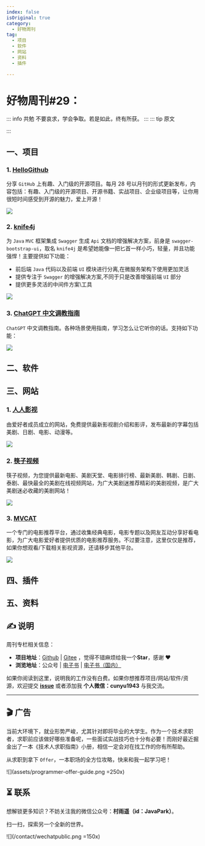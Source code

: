 ```yaml
---
index: false
isOriginal: true
category:
  - 好物周刊
tag:
  - 项目
  - 软件
  - 网站
  - 资料
  - 插件

---
```


# 好物周刊#29：

::: info 共勉
不要哀求，学会争取。若是如此，终有所获。
:::
::: tip 原文

:::

## 一、项目

### 1. [HelloGithub](https://github.com/521xueweihan/HelloGitHub)

分享 `GitHub` 上有趣、入门级的开源项目。每月 28 号以月刊的形式更新发布，内容包括：有趣、入门级的开源项目、开源书籍、实战项目、企业级项目等，让你用很短时间感受到开源的魅力，爱上开源！

![](https://cdn.staticaly.com/gh/cunyu1943/JavaPark@main/src/weekly/2023/assets/1694488288681.webp)

### 2. [knife4j](https://gitee.com/xiaoym/knife4j)

为 `Java` `MVC` 框架集成 `Swagger` 生成 `Api` 文档的增强解决方案，前身是 `swagger-bootstrap-ui`，取名 `knife4j` 是希望她能像一把匕首一样小巧，轻量，并且功能强悍！主要提供如下功能：

-   前后端 `Java` 代码以及前端 `UI` 模块进行分离,在微服务架构下使用更加灵活
-   提供专注于 `Swagger` 的增强解决方案,不同于只是改善增强前端 `UI` 部分
-   提供更多灵活的中间件方案\工具

![](https://cdn.staticaly.com/gh/cunyu1943/JavaPark@main/src/weekly/2023/assets/1694517818971.webp)

### 3. [ChatGPT 中文调教指南](https://github.com/PlexPt/awesome-chatgpt-prompts-zh)

`ChatGPT` 中文调教指南。各种场景使用指南，学习怎么让它听你的话。支持如下功能：

![](https://cdn.staticaly.com/gh/cunyu1943/JavaPark@main/src/weekly/2023/assets/1694518963641.webp)

## 二、软件

## 三、网站

### 1. [人人影视](https://yyets.com/)

由爱好者成员成立的网站，免费提供最新影视剧介绍和影评，发布最新的字幕包括美剧、日剧、电影、动漫等。

![](https://cdn.staticaly.com/gh/cunyu1943/JavaPark@main/src/weekly/2023/assets/1694046035369.webp)

### 2. [筷子视频](https://kuaizi.cc/)

筷子视频，为您提供最新电影、美剧天堂、电影排行榜、最新美剧、韩剧、日剧、泰剧、最快最全的美剧在线视频网站，为广大美剧迷推荐精彩的美剧视频，是广大美剧迷必收藏的美剧网站！

![](https://cdn.staticaly.com/gh/cunyu1943/JavaPark@main/src/weekly/2023/assets/1694046003402.webp)

### 3. [MVCAT](https://www.mvcat.com/)

一个专门的电影推荐平台，通过收集经典电影，电影专题以及网友互动分享好看电影，为广大电影爱好者提供优质的电影推荐服务。不过要注意，这里仅仅是推荐，如果你想观看/下载相关影视资源，还请移步其他平台。

![](https://cdn.staticaly.com/gh/cunyu1943/JavaPark@main/src/weekly/2023/assets/1694045950763.webp)

## 四、插件

## 五、资料

## ✍️ 说明

周刊专栏相关信息：

- **项目地址**：[Github](https://github.com/cunyu1943/JavaPark/) | [Gitee](https://gitee.com/cunyu1943/JavaPark/) ，觉得不错麻烦给我一个**Star**，感谢 ❤️
- **浏览地址**：公众号 | [电子书](https://cunyu1943.github.io/) | [电子书（国内）](https://cunyu1943.gitee.io/)

如果你阅读到这里，说明我的工作没有白费。如果你想推荐项目/网站/软件/资源，欢迎提交 **[issue](https://github.com/cunyu1943/JavaPark/issues)** 或者添加我 **个人微信：cunyu1943** 与我交流。

---

## 🎬️ 广告

当前大环境下，就业形势严峻，尤其针对即将毕业的大学生。作为一个技术求职者，求职前应该做好哪些准备呢，一些面试实战技巧也十分有必要！而刚好最近掘金出了一本《技术人求职指南》小册，相信一定会对在找工作的你有所帮助。

从求职到拿下 `Offer`，一本职场的全方位攻略，快来和我一起学习吧！

![](assets/programmer-offer-guide.png =250x)

## ⏳ 联系

想解锁更多知识？不妨关注我的微信公众号：**村雨遥（id：JavaPark）**。

扫一扫，探索另一个全新的世界。

![](/contact/wechatpublic.png =150x)

<Share colorful />